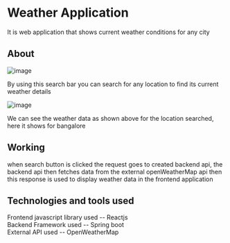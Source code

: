 # Weather Application

It is web application that shows current weather conditions for any city

## About

![image](https://user-images.githubusercontent.com/132127475/235304633-0a838fff-5e7d-4fc6-a1e3-2ea7b3f3259a.png)

By using this search bar you can search for any location to find its current weather details

![image](https://user-images.githubusercontent.com/132127475/235304874-09d21967-269f-4fc1-929a-ef3703c8f176.png)

We can see the weather data as shown above for the location searched, here it shows for bangalore

## Working

when search button is clicked the request goes to created backend api, the backend api then fetches data from the external openWeatherMap api then this response is used to display weather data in the frontend application

## Technologies and tools used

Frontend javascript library used -- Reactjs\
Backend Framework used  -- Spring boot\
External API used -- OpenWeatherMap
